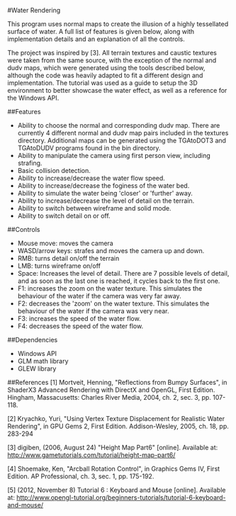 #Water Rendering

This program uses normal maps to create the illusion of a highly tessellated surface of water. A full list of features is given below, along with
implementation details and an explanation of all the controls.

The project was inspired by [3]. All terrain textures and caustic textures were taken from the same source, with the exception of the normal and
dudv maps, which were generated using the tools described below, although the code was heavily adapted to fit a different design and implementation.
The tutorial was used as a guide to setup the 3D environment to better showcase the water effect, as well as a reference for the Windows API.

##Features
 - Ability to choose the normal and corresponding dudv map. There are currently 4 different normal and dudv map pairs included in the textures directory. 
   Additional maps can be generated using the TGAtoDOT3 and TGAtoDUDV programs found in the bin directory. 
 - Ability to manipulate the camera using first person view, including strafing.
 - Basic collision detection.
 - Ability to increase/decrease the water flow speed.
 - Ability to increase/decrease the foginess of the water bed.
 - Ability to simulate the water being 'closer' or 'further' away.
 - Ability to increase/decrease the level of detail on the terrain.
 - Ability to switch between wireframe and solid mode.
 - Ability to switch detail on or off.

##Controls
 - Mouse move: moves the camera
 - WASD/arrow keys: strafes and moves the camera up and down.
 - RMB: turns detail on/off the terrain
 - LMB: turns wireframe on/off
 - Space: Increases the level of detail. There are 7 possible levels of detail, and as soon as the last one is reached, it cycles back to the first one.
 - F1: increases the zoom on the water texture. This simulates the behaviour of the water if the camera was very far away.
 - F2: decreases the 'zoom' on the water texture. This simulates the behaviour of the water if the camera was very near.
 - F3: increases the speed of the water flow.
 - F4: decreases the speed of the water flow.

##Dependencies
 - Windows API
 - GLM math library
 - GLEW library

##References
[1] Mortveit, Henning, "Reflections from Bumpy Surfaces", in ShaderX3 Advanced Rendering with DirectX and OpenGL, First Edition. 
    Hingham, Massacusetts: Charles River Media, 2004, ch. 2, sec. 3, pp. 107-118.

[2] Kryachko, Yuri, "Using Vertex Texture Displacement for Realistic Water Rendering", in GPU Gems 2, First Edition.
    Addison-Wesley, 2005, ch. 18, pp. 283-294

[3] digiben, (2006, August 24) "Height Map Part6" [online]. Available at: http://www.gametutorials.com/tutorial/height-map-part6/

[4] Shoemake, Ken, "Arcball Rotation Control", in Graphics Gems IV, First Edition.
    AP Professional, ch. 3, sec. 1, pp. 175-192.

[5] (2012, November 8) Tutorial 6 : Keyboard and Mouse [online]. Available at: http://www.opengl-tutorial.org/beginners-tutorials/tutorial-6-keyboard-and-mouse/

